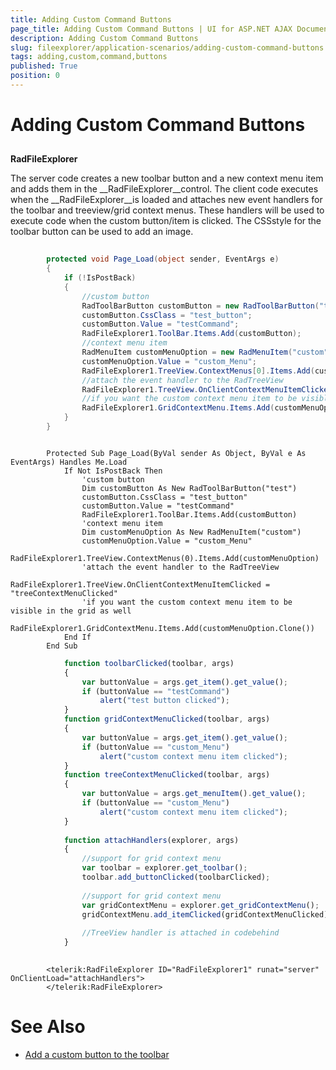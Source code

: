```yaml
---
title: Adding Custom Command Buttons
page_title: Adding Custom Command Buttons | UI for ASP.NET AJAX Documentation
description: Adding Custom Command Buttons
slug: fileexplorer/application-scenarios/adding-custom-command-buttons
tags: adding,custom,command,buttons
published: True
position: 0
---
```


# Adding Custom Command Buttons



## 

__RadFileExplorer__

The server code creates a new toolbar button and a new context menu item and adds them in the __RadFileExplorer__control. The client code executes when the __RadFileExplorer__is loaded and attaches new event handlers for the toolbar and treeview/grid context menus. These handlers will be used to execute code when the custom button/item is clicked. The CSSstyle for the toolbar button can be used to add an image.



````C#
	
		protected void Page_Load(object sender, EventArgs e)
		{
			if (!IsPostBack)
			{
				//custom button
				RadToolBarButton customButton = new RadToolBarButton("test");
				customButton.CssClass = "test_button";
				customButton.Value = "testCommand";
				RadFileExplorer1.ToolBar.Items.Add(customButton);
				//context menu item
				RadMenuItem customMenuOption = new RadMenuItem("custom");
				customMenuOption.Value = "custom_Menu";
				RadFileExplorer1.TreeView.ContextMenus[0].Items.Add(customMenuOption);
				//attach the event handler to the RadTreeView
				RadFileExplorer1.TreeView.OnClientContextMenuItemClicked = "treeContextMenuClicked";
				//if you want the custom context menu item to be visible in the grid as well
				RadFileExplorer1.GridContextMenu.Items.Add(customMenuOption.Clone());
			}
		}
````
````VB.NET
	
	    Protected Sub Page_Load(ByVal sender As Object, ByVal e As EventArgs) Handles Me.Load
	        If Not IsPostBack Then
	            'custom button
	            Dim customButton As New RadToolBarButton("test")
	            customButton.CssClass = "test_button"
	            customButton.Value = "testCommand"
	            RadFileExplorer1.ToolBar.Items.Add(customButton)
	            'context menu item
	            Dim customMenuOption As New RadMenuItem("custom")
	            customMenuOption.Value = "custom_Menu"
	            RadFileExplorer1.TreeView.ContextMenus(0).Items.Add(customMenuOption)
	            'attach the event handler to the RadTreeView
	            RadFileExplorer1.TreeView.OnClientContextMenuItemClicked = "treeContextMenuClicked"
	            'if you want the custom context menu item to be visible in the grid as well
	            RadFileExplorer1.GridContextMenu.Items.Add(customMenuOption.Clone())
	        End If
	    End Sub
````


````JavaScript
	        function toolbarClicked(toolbar, args)
	        {
	            var buttonValue = args.get_item().get_value();
	            if (buttonValue == "testCommand")
	                alert("test button clicked");
	        }
	        function gridContextMenuClicked(toolbar, args)
	        {
	            var buttonValue = args.get_item().get_value();
	            if (buttonValue == "custom_Menu")
	                alert("custom context menu item clicked");
	        }
	        function treeContextMenuClicked(toolbar, args)
	        {
	            var buttonValue = args.get_menuItem().get_value();
	            if (buttonValue == "custom_Menu")
	                alert("custom context menu item clicked");
	        }
	
	        function attachHandlers(explorer, args)
	        {
	            //support for grid context menu
	            var toolbar = explorer.get_toolbar();
	            toolbar.add_buttonClicked(toolbarClicked);
	
	            //support for grid context menu
	            var gridContextMenu = explorer.get_gridContextMenu();
	            gridContextMenu.add_itemClicked(gridContextMenuClicked);
	
	            //TreeView handler is attached in codebehind
	        }
	
````



````ASPNET
	    <telerik:RadFileExplorer ID="RadFileExplorer1" runat="server" OnClientLoad="attachHandlers">
	    </telerik:RadFileExplorer>
````



# See Also

 * [Add a custom button to the toolbar](http://www.telerik.com/community/code-library/aspnet-ajax/file-explorer/how-to-add-a-custom-button-to-the-toolbar-and-hide-an-existing-one-s.aspx)
